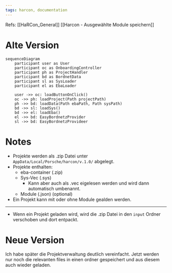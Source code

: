 ```yaml
---
tags: harcon, documentation
---
```

Refs: [[HaRCon_General]] [[Harcon - Ausgewählte Module speichern]]

# Alte Version
```mermaid
sequenceDiagram
	participant user as User
	participant oc as OnboardingController
	participant ph as ProjectHandler
	participant bd as BordnetData
	participant sl as SysLoader
	participant el as EbaLoader
	
	user ->> oc: loadButtonOnClick()
	oc ->> ph: loadProject(Path projectPath)
	ph ->> bd: loadData(Path ebaPath, Path sysPath)
	bd ->> sl: loadSys()
	bd ->> el: loadEba()
	el ->> bd: EasyBordnetzProvider
	sl ->> bd: EasyBordnetzProvideer
```

# Notes 
- Projekte werden als .zip Datei unter `AppData/Local/Porsche/harcon/v.1.0/` abgelegt. 
- Projekte enthalten:
	- eba-container (.zip)
	- Sys-Vec (.sys)
		- Kann aber auch als .vec eigelesen werden und wird dann automatisch umbenannt.
	- Module (.json) (optional)
- Ein Projekt kann mit oder ohne Module gealden werden. 
--- 
- Wenn ein Projekt geladen wird, wird die .zip Datei in den `input` Ordner verschoben und dort entpackt.

# Neue Version 
Ich habe später die Projektverwaltung deutlich vereinfacht. Jetzt werden nur noch die relevanten files in einen ordner gespeichert und aus diesem auch wieder geladen. 



